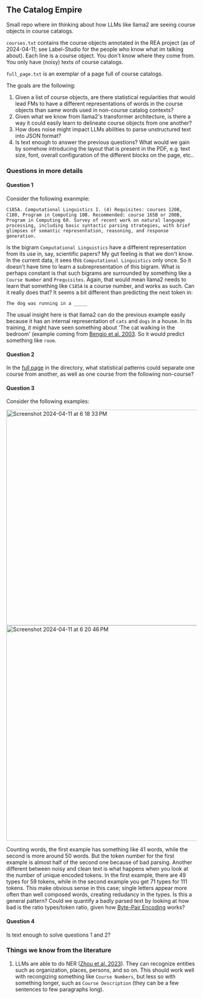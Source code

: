 ## The Catalog Empire

Small repo where im thinking about how LLMs like llama2 are seeing course objects in course catalogs.

`courses.txt` contains the course objects annotated in the REA project (as of 2024-04-11; see Label-Studio for the people who know what im talking about). Each line is a course object. You don't know where they come from. You only have (noisy) texts of course catalogs.

`full_page.txt` is an exemplar of a page full of course catalogs.

The goals are the following:

1. Given a list of course objects, are there statistical regularities that would lead FMs to have a different representations of words in the course objects than same words used in non-course catalog contexts?
1. Given what we know from llama2's transformer architecture, is there a way it could easily learn to delineate course objects from one another?
1. How does noise might impact LLMs abilities to parse unstructured text into JSON format?
1. Is text enough to answer the previous questions? What would we gain by somehow introducing the layout that is present in the PDF, e.g. text size, font, overall configuration of the different blocks on the page, etc..

### Questions in more details

#### Question 1

Consider the following exanmple:
```
C185A. Computational Linguistics I. (4) Requisites: courses 120B, C180, Program in Computing 10B. Recommended: course 165B or 200B, Program in Computing 60. Survey of recent work on natural language processing, including basic syntactic parsing strategies, with brief glimpses of semantic representation, reasoning, and response generation.
```
Is the bigram `Computational Linguistics` have a different representation from its use in, say, scientific papers? My gut feeling is that we don't know. In the current data, it sees this `Computational Linguistics` only once. So it doesn't have time to learn a subrepresentation of this bigram. What is perhaps constant is that such bigrams are surrounded by something like a `Course Number` and `Prequisites`. Again, that would mean llama2 needs to learn that something like `C185A` is a course number, and works as such. Can it really does that? It seems a bit different than predicting the next token in:
```
The dog was running in a _____
```
The usual insight here is that llama2 can do the previous example easily because it has an internal representation of `cats` and `dogs` in a house. In its training, it might have seen something about 'The cat walking in the bedroom' (example coming from [Bengio et al. 2003](https://www.jmlr.org/papers/volume3/bengio03a/bengio03a.pdf). So it would predict something like `room`.

#### Question 2

In the [full page](https://github.com/jstonge/catempire/blob/main/single_full_page.txt) in the directory, what statistical patterns could separate one course from another, as well as one course from the following non-course?

#### Question 3

Consider the following examples:

<img width="570" alt="Screenshot 2024-04-11 at 6 18 33 PM" src="https://github.com/jstonge/catempire/assets/35715881/8fa448af-8f1d-4d8f-96d7-b431e17bfea2">

<img width="570" alt="Screenshot 2024-04-11 at 6 20 46 PM" src="https://github.com/jstonge/catempire/assets/35715881/19262f20-fd41-49c4-894a-c2cccdef20d0">

Counting words, the first example has something like 41 words, while the second is more around 50 words. But the token number for the first example is almost half of the second one because of bad parsing. Another different between noisy and clean text is what happens when you look at the number of unique encoded tokens. In the first example, there are 49 types for 59 tokens, while in the second example you get 71 types for 111 tokens. This make obvious sense in this case; single letters appear more often than well composed words, creating redudancy in the types. Is this a general pattern? Could we quantify a badly parsed text by looking at how bad is the ratio types/token ratio, given how [Byte-Pair Encoding](https://aclanthology.org/P16-1162/) works?

#### Question 4

Is text enough to solve questions 1 and 2?

### Things we know from the literature

1. LLMs are able to do NER ([Zhou et al. 2023](https://universal-ner.github.io/)). They can recognize entities such as organization, places, persons, and so on. This should work well with recongizing something like `Course Numbers`, but less so with something longer, such as `Course Description` (they can be a few sentences to few paragraphs long).
